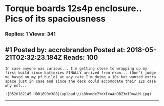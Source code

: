 # Torque boards 12s4p enclosure.. Pics of its spaciousness

### Replies: 1 Views: 341

## \#1 Posted by: accrobrandon Posted at: 2018-05-21T02:32:23.184Z Reads: 100

```
In case anyone was curious... I'm getting close to wrapping up my first build since batteries FINALLY arrived from nkon... (Don't judge me based on my pf build) at any rate I'm doing a 10s but wanted extra space just in case and since the deck could accomodate their 12s case why not... 

![0520182145_HDR|690x388](upload://sBhxmde7YnXIxAAdOBZ3mIOowLM.jpg)
```

---
